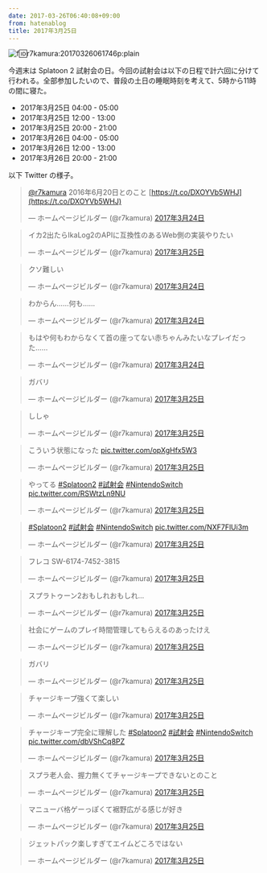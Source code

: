 ```yaml
---
date: 2017-03-26T06:40:08+09:00
from: hatenablog
title: 2017年3月25日
---
```

![f:id:r7kamura:20170326061746p:plain](https://cdn-ak.f.st-hatena.com/images/fotolife/r/r7kamura/20170326/20170326061746.png "f:id:r7kamura:20170326061746p:plain")

今週末は Splatoon 2 試射会の日。今回の試射会は以下の日程で計六回に分けて行われる。全部参加したいので、普段の土日の睡眠時刻を考えて、5時から11時の間に寝た。

- 2017年3月25日 04:00 - 05:00
- 2017年3月25日 12:00 - 13:00
- 2017年3月25日 20:00 - 21:00
- 2017年3月26日 04:00 - 05:00
- 2017年3月26日 12:00 - 13:00
- 2017年3月26日 20:00 - 21:00

以下 Twitter の様子。

> [@r7kamura](https://twitter.com/r7kamura) 2016年6月20日とのこと [https://t.co/DXOYVb5WHJ](https://t.co/DXOYVb5WHJ)
> 
> — ホームページビルダー (@r7kamura) [2017年3月24日](https://twitter.com/r7kamura/status/845332100811149314)

<script async src="//platform.twitter.com/widgets.js" charset="utf-8"></script>

> イカ2出たらIkaLog2のAPIに互換性のあるWeb側の実装やりたい
> 
> — ホームページビルダー (@r7kamura) [2017年3月25日](https://twitter.com/r7kamura/status/845494619978657793)

<script async src="//platform.twitter.com/widgets.js" charset="utf-8"></script>

> クソ難しい
> 
> — ホームページビルダー (@r7kamura) [2017年3月24日](https://twitter.com/r7kamura/status/845351383389786112)

<script async src="//platform.twitter.com/widgets.js" charset="utf-8"></script>

> わからん……何も……
> 
> — ホームページビルダー (@r7kamura) [2017年3月24日](https://twitter.com/r7kamura/status/845352923156533248)

<script async src="//platform.twitter.com/widgets.js" charset="utf-8"></script>

> もはや何もわからなくて首の座ってない赤ちゃんみたいなプレイだった……
> 
> — ホームページビルダー (@r7kamura) [2017年3月24日](https://twitter.com/r7kamura/status/845370892687360000)

<script async src="//platform.twitter.com/widgets.js" charset="utf-8"></script>

> ガバリ
> 
> — ホームページビルダー (@r7kamura) [2017年3月25日](https://twitter.com/r7kamura/status/845456923730194433)

<script async src="//platform.twitter.com/widgets.js" charset="utf-8"></script>

> ししゃ
> 
> — ホームページビルダー (@r7kamura) [2017年3月25日](https://twitter.com/r7kamura/status/845457053963370498)

<script async src="//platform.twitter.com/widgets.js" charset="utf-8"></script>

> こういう状態になった [pic.twitter.com/opXgHfx5W3](https://t.co/opXgHfx5W3)
> 
> — ホームページビルダー (@r7kamura) [2017年3月25日](https://twitter.com/r7kamura/status/845589821586206721)

<script async src="//platform.twitter.com/widgets.js" charset="utf-8"></script>

> やってる [#Splatoon2](https://twitter.com/hashtag/Splatoon2?src=hash) [#試射会](https://twitter.com/hashtag/%E8%A9%A6%E5%B0%84%E4%BC%9A?src=hash) [#NintendoSwitch](https://twitter.com/hashtag/NintendoSwitch?src=hash) [pic.twitter.com/RSWtzLn9NU](https://t.co/RSWtzLn9NU)
> 
> — ホームページビルダー (@r7kamura) [2017年3月25日](https://twitter.com/r7kamura/status/845595580558589952)

<script async src="//platform.twitter.com/widgets.js" charset="utf-8"></script>

> [#Splatoon2](https://twitter.com/hashtag/Splatoon2?src=hash) [#試射会](https://twitter.com/hashtag/%E8%A9%A6%E5%B0%84%E4%BC%9A?src=hash) [#NintendoSwitch](https://twitter.com/hashtag/NintendoSwitch?src=hash) [pic.twitter.com/NXF7FlUi3m](https://t.co/NXF7FlUi3m)
> 
> — ホームページビルダー (@r7kamura) [2017年3月25日](https://twitter.com/r7kamura/status/845602201368051712)

<script async src="//platform.twitter.com/widgets.js" charset="utf-8"></script>

> フレコ SW-6174-7452-3815
> 
> — ホームページビルダー (@r7kamura) [2017年3月25日](https://twitter.com/r7kamura/status/845610614433038336)

<script async src="//platform.twitter.com/widgets.js" charset="utf-8"></script>

> スプラトゥーン2おもしれおもしれ…
> 
> — ホームページビルダー (@r7kamura) [2017年3月25日](https://twitter.com/r7kamura/status/845611305905995776)

<script async src="//platform.twitter.com/widgets.js" charset="utf-8"></script>

> 社会にゲームのプレイ時間管理してもらえるのあったけえ
> 
> — ホームページビルダー (@r7kamura) [2017年3月25日](https://twitter.com/r7kamura/status/845613290826825728)

<script async src="//platform.twitter.com/widgets.js" charset="utf-8"></script>

> ガバリ
> 
> — ホームページビルダー (@r7kamura) [2017年3月25日](https://twitter.com/r7kamura/status/845698314360147969)

<script async src="//platform.twitter.com/widgets.js" charset="utf-8"></script>

> チャージキープ強くて楽しい
> 
> — ホームページビルダー (@r7kamura) [2017年3月25日](https://twitter.com/r7kamura/status/845721386131730433)

<script async src="//platform.twitter.com/widgets.js" charset="utf-8"></script>

> チャージキープ完全に理解した [#Splatoon2](https://twitter.com/hashtag/Splatoon2?src=hash) [#試射会](https://twitter.com/hashtag/%E8%A9%A6%E5%B0%84%E4%BC%9A?src=hash) [#NintendoSwitch](https://twitter.com/hashtag/NintendoSwitch?src=hash) [pic.twitter.com/dbVShCq8PZ](https://t.co/dbVShCq8PZ)
> 
> — ホームページビルダー (@r7kamura) [2017年3月25日](https://twitter.com/r7kamura/status/845729631198076928)

<script async src="//platform.twitter.com/widgets.js" charset="utf-8"></script>

> スプラ老人会、握力無くてチャージキープできないとのこと
> 
> — ホームページビルダー (@r7kamura) [2017年3月25日](https://twitter.com/r7kamura/status/845730886620364800)

<script async src="//platform.twitter.com/widgets.js" charset="utf-8"></script>

> マニューバ格ゲーっぽくて裾野広がる感じが好き
> 
> — ホームページビルダー (@r7kamura) [2017年3月25日](https://twitter.com/r7kamura/status/845732810878967808)

<script async src="//platform.twitter.com/widgets.js" charset="utf-8"></script>

> ジェットパック楽しすぎてエイムどころではない
> 
> — ホームページビルダー (@r7kamura) [2017年3月25日](https://twitter.com/r7kamura/status/845744416845451265)

<script async src="//platform.twitter.com/widgets.js" charset="utf-8"></script>